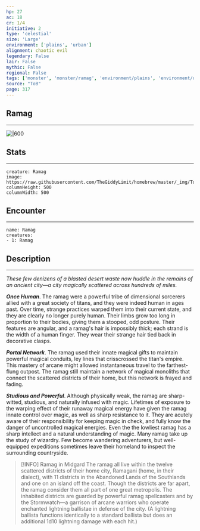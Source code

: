 ```yaml
---
hp: 27
ac: 18
cr: 1/4
initiative: 2
type: 'celestial'    
size: 'Large'
environment: ['plains', 'urban']
alignment: chaotic evil
legendary: False
lair: False
mythic: False
regional: False
tags: ['monster', 'monster/ramag', 'environment/plains', 'environment/urban']
source: "ToB"
page: 317
---
```


## Ramag
---

![|600](https://raw.githubusercontent.com/TheGiddyLimit/homebrew/master/_img/ToB/Ramag.webp)

## Stats
---

```statblock
creature: Ramag
image: https://raw.githubusercontent.com/TheGiddyLimit/homebrew/master/_img/ToB/token/Ramag.png
columnHeight: 500
columnWidth: 500
```

## Encounter
---

```encounter-table
name: Ramag
creatures:
- 1: Ramag
```

## Description
---
_These few denizens of a blasted desert waste now huddle in the remains of an ancient city—a city magically scattered across hundreds of miles._

**_Once Human_**. The ramag were a powerful tribe of dimensional sorcerers allied with a great society of titans, and they were indeed human in ages past. Over time, strange practices warped them into their current state, and they are clearly no longer purely human. Their limbs grow too long in proportion to their bodies, giving them a stooped, odd posture. Their features are angular, and a ramag's hair is impossibly thick; each strand is the width of a human finger. They wear their strange hair tied back in decorative clasps.

**_Portal Network_**. The ramag used their innate magical gifts to maintain powerful magical conduits, ley lines that crisscrossed the titan's empire. This mastery of arcane might allowed instantaneous travel to the farthest-flung outpost. The ramag still maintain a network of magical monoliths that connect the scattered districts of their home, but this network is frayed and fading.

**_Studious and Powerful_**. Although physically weak, the ramag are sharp-witted, studious, and naturally infused with magic. Lifetimes of exposure to the warping effect of their runaway magical energy have given the ramag innate control over magic, as well as sharp resistance to it. They are acutely aware of their responsibility for keeping magic in check, and fully know the danger of uncontrolled magical energies. Even the the lowliest ramag has a sharp intellect and a natural understanding of magic.
Many ramag take up the study of wizardry. Few become wandering adventurers, but well-equipped expeditions sometimes leave their homeland to inspect the surrounding countryside.

> [!INFO] Ramag in Midgard
>The ramag all live within the twelve scattered districts of their home city, Ramagani (home, in their dialect), with 11 districts in the Abandoned Lands of the Southlands and one on an island off the coast. Though the districts are far apart, the ramag consider them all part of one great metropolis. The inhabited districts are guarded by powerful ramag spellcasters and by the Stormwatch—a garrison of arcane warriors who operate enchanted lightning ballistae in defense of the city. (A lightning ballista functions identically to a standard ballista but does an additional 1d10 lightning damage with each hit.)






